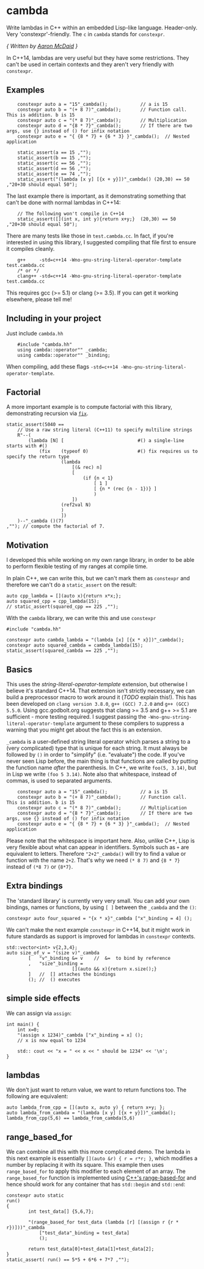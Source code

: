 # cambda
Write lambdas in C++ within an embedded Lisp-like language. Header-only. Very 'constexpr'-friendly. The `c` in `cambda` stands for `constexpr`.

*{ Written by [Aaron McDaid](https://aaronmcdaid.github.io/) }*

In C++14, lambdas are very useful but they have some restrictions. They can't be used in certain contexts and they aren't very friendly with `constexpr`.

## Examples

```
    constexpr auto a = "15"_cambda();            // a is 15
    constexpr auto b = "(+ 8 7)"_cambda();       // Function call. This is addition. b is 15
    constexpr auto c = "(* 8 7)"_cambda();       // Multiplication
    constexpr auto d = "{8 * 7}"_cambda();       // If there are two args, use {} instead of () for infix notation
    constexpr auto e = "{ {8 * 7} + {6 * 3} }"_cambda();  // Nested application

    static_assert(a == 15 ,"");
    static_assert(b == 15 ,"");
    static_assert(c == 56 ,"");
    static_assert(d == 56 ,"");
    static_assert(e == 74 ,"");
    static_assert("(lambda [x y] [{x + y}])"_cambda() (20,30) == 50   ,"20+30 should equal 50");
```

The last example there is important, as it demonstrating something that can't be done with normal lambdas in C++14:
```
    // The following won't compile in C++14
    static_assert([](int x, int y){return x+y;}  (20,30) == 50   ,"20+30 should equal 50");
```

There are many tests like those in `test.cambda.cc`. In fact, if you're interested in using this library, I suggested compiling that file first to ensure it compiles cleanly.

```
    g++     -std=c++14 -Wno-gnu-string-literal-operator-template test.cambda.cc
    /* or */
    clang++ -std=c++14 -Wno-gnu-string-literal-operator-template test.cambda.cc
```

This requires gcc (>= 5.1) or clang (>= 3.5). If you can get it working elsewhere, please tell me!

## Including in your project

Just include `cambda.hh`

```
    #include "cambda.hh"
    using cambda::operator"" _cambda;
    using cambda::operator"" _binding;
```

When compiling, add these flags `-std=c++14 -Wno-gnu-string-literal-operator-template`.

## Factorial

A more important example is to compute factorial with this library, demonstrating recursion via [`fix`](https://en.wikipedia.org/wiki/Fixed-point_combinator#The_factorial_function).


```
static_assert(5040 ==
    // Use a raw string literal (C++11) to specify multiline strings
    R"--(
        (lambda [N] [                           #() a single-line starts with #()
            (fix    (typeof 0)                  #() fix requires us to specify the return type
                    (lambda
                        [(& rec) n]
                        [
                            (if {n < 1}
                                [ 1 ]
                                [ {n * (rec {n - 1})} ]
                                )
                        ])
                    (ref2val N)
                    )
                    ])
    )--"_cambda ()(7)
,""); // compute the factorial of 7.
```


## Motivation

I developed this while working on my own range library, in order to be able to perform flexible testing of my ranges at compile time.

In plain C++, we can write this, but we can't mark them as `constexpr` and therefore we can't do a `static_assert` on the result:

```
auto cpp_lambda = [](auto x){return x*x;};
auto squared_cpp = cpp_lambda(15);
// static_assert(squared_cpp == 225 ,"");
```

With the `cambda` library, we can write this and use `constexpr`

```
#include "cambda.hh"

constexpr auto cambda_lambda = "(lambda [x] [{x * x}])"_cambda();
constexpr auto squared_cambda = cambda_lambda(15);
static_assert(squared_cambda == 225 ,"");
```

## Basics

This uses the *string-literal-operator-template* extension, but otherwise I believe it's standard C++14.
That extension isn't strictly necessary, we can build a preprocessor macro to work around it (*TODO* explain this!).
This has been developed on `clang version 3.8.0`, `g++ (GCC) 7.2.0` and `g++ (GCC) 5.5.0`.
Using gcc.godbolt.org suggests that clang >= 3.5 and g++ >= 5.1 are sufficient - more testing required.
I suggest passing the `-Wno-gnu-string-literal-operator-template` argument to these compilers to suppress a warning that you
might get about the fact this is an extension.

`_cambda` is a user-defined string literal operator which parses a string to a (very complicated) type that is unique for each string.
It must always be followed by `()` in order to "simplify" (i.e. "evaluate") the code.
If you've never seen Lisp before, the main thing is that functions are called by putting the function name *after* the parenthesis.
In C++, we write `foo(5, 3.14)`, but in Lisp we write `(foo 5 3.14)`. Note also that whitespace, instead of commas, is used to separated arguments.

```
    constexpr auto a = "15"_cambda();            // a is 15
    constexpr auto b = "(+ 8 7)"_cambda();       // Function call. This is addition. b is 15
    constexpr auto c = "(* 8 7)"_cambda();       // Multiplication
    constexpr auto d = "{8 * 7}"_cambda();       // If there are two args, use {} instead of () for infix notation
    constexpr auto e = "{ {8 * 7} + {6 * 3} }"_cambda();  // Nested application
```

Please note that the whitespace is important here. Also, unlike C++, Lisp is very flexible about what can appear in identifiers.
Symbols such as `+` are equivalent to letters.
Therefore `"2+2"_cambda()` will try to find a value or function with the name `2+2`.
That's why we need `(* 8 7)` and `{8 * 7}` instead of `(*8 7)` or `{8*7}`.

## Extra bindings

The 'standard library' is currently very very small. You can add your own bindings, names or functions, by
using `[ ]` between the `_cambda` and the `()`:

```
constexpr auto four_squared = "{x * x}"_cambda ["x"_binding = 4] ();
```

We can't make the next example `constexpr` in C++14, but it might work in future
standards as support is improved for lambdas in `constexpr` contexts.

```
std::vector<int> v{2,3,4};
auto size_of_v = "(size v)"_cambda
        [   "v"_binding &= v    //  &=  to bind by reference
        ,   "size"_binding =
                        [](auto && x){return x.size();}
        ]   //  [] attaches the bindings
        (); //  () executes
```

## simple side effects

We can assign via `assign`:

```
int main() {
    int x=0;
    "(assign x 1234)"_cambda ["x"_binding = x] ();
    // x is now equal to 1234

    std:: cout << "x = " << x << " should be 1234" << '\n';
}
```

## lambdas

We don't just want to return value, we want to return functions too.
The following are equivalent:

```
auto lambda_from_cpp = [](auto x, auto y) { return x+y; };
auto lambda_from_cambda = "(lambda [x y] [{x + y}])"_cambda();
lambda_from_cpp(5,6) == lambda_from_cambda(5,6)
```

## range_based_for
We can combine all this with this more complicated demo. The lambda in this
next example is essentially `[](auto &r) { r = r*r; }`, which modifies a
number by replacing it with its square.
This example then uses `range_based_for` to apply this modifier to each
element of an array.
The `range_based_for` function is implemented using [C++'s range-based-for](http://en.cppreference.com/w/cpp/language/range-for)
and hence should work for any container that has `std::begin` and `std::end`:

```
constexpr auto static
run()
{
        int test_data[] {5,6,7};

        "(range_based_for test_data (lambda [r] [(assign r {r * r})]))"_cambda
            ["test_data"_binding = test_data]
            ();

        return test_data[0]+test_data[1]+test_data[2];
}
static_assert( run() == 5*5 + 6*6 + 7*7 ,"");
```
